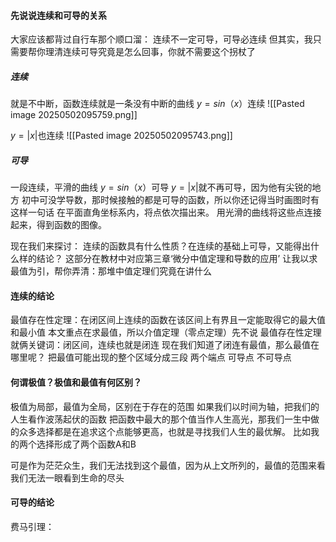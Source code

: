 #### 先说说连续和可导的关系
大家应该都背过自行车那个顺口溜：
连续不一定可导，可导必连续
但其实，我只需要帮你理清连续可导究竟是怎么回事，你就不需要这个拐杖了
##### 连续
就是不中断，函数连续就是一条没有中断的曲线
$y=sin（x）$连续
![[Pasted image 20250502095759.png]]

$y=|x|$也连续
![[Pasted image 20250502095743.png]]
##### 可导
一段连续，平滑的曲线
$y=sin（x）$可导
$y=|x|$就不再可导，因为他有尖锐的地方
初中可没学导数，那时候接触的都是可导的函数，所以你还记得当时画图时有这样一句话
在平面直角坐标系内，将点依次描出来。
用光滑的曲线将这些点连接起来，得到函数的图像。

现在我们来探讨：
连续的函数具有什么性质？在连续的基础上可导，又能得出什么样的结论？
这部分在教材中对应第三章‘微分中值定理和导数的应用’
让我以求最值为引，帮你弄清：那堆中值定理们究竟在讲什么
#### 连续的结论
最值存在性定理：在闭区间上连续的函数在该区间上有界且一定能取得它的最大值和最小值
本文重点在求最值，所以介值定理（零点定理）先不说
最值存在性定理就俩关键词：闭区间，连续也就是闭连
现在我们知道了闭连有最值，那么最值在哪里呢？
把最值可能出现的整个区域分成三段
	两个端点
	可导点
	不可导点
#### 何谓极值？极值和最值有何区别？

极值为局部，最值为全局，区别在于存在的范围
如果我们以时间为轴，把我们的人生看作波荡起伏的函数
把函数中最大的那个值当作人生高光，那我们一生中做的众多选择都是在追求这个点能够更高，也就是寻找我们人生的最优解。
比如我的两个选择形成了两个函数A和B

可是作为茫茫众生，我们无法找到这个最值，因为从上文所列的，最值的范围来看
我们无法一眼看到生命的尽头

#### 可导的结论
费马引理：